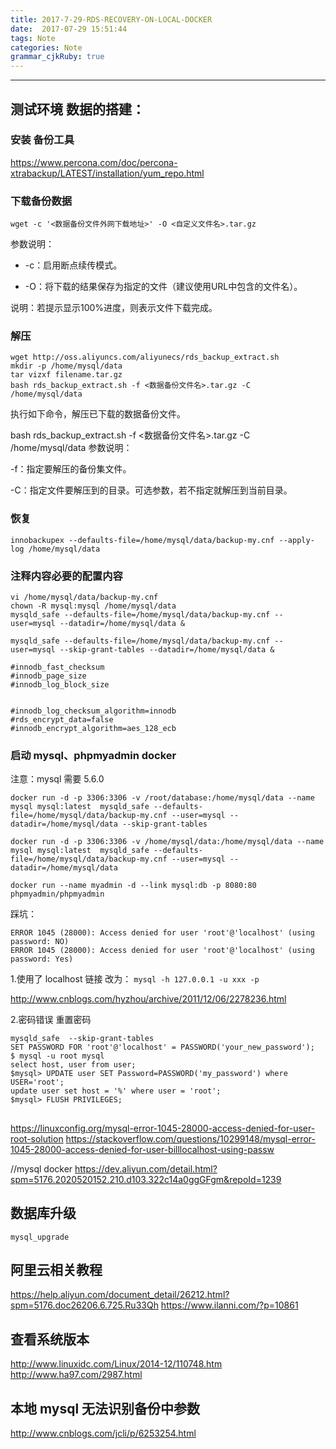 ```yaml
---
title: 2017-7-29-RDS-RECOVERY-ON-LOCAL-DOCKER
date:  2017-07-29 15:51:44
tags: Note
categories: Note
grammar_cjkRuby: true
---
```




<!-- more -->

---

## 测试环境 数据的搭建：

### 安装 备份工具
https://www.percona.com/doc/percona-xtrabackup/LATEST/installation/yum_repo.html

### 下载备份数据

``` shell
wget -c '<数据备份文件外网下载地址>' -O <自定义文件名>.tar.gz
```

参数说明：

- -c：启用断点续传模式。

- -O：将下载的结果保存为指定的文件（建议使用URL中包含的文件名）。

说明：若提示显示100%进度，则表示文件下载完成。

### 解压

``` shell
wget http://oss.aliyuncs.com/aliyunecs/rds_backup_extract.sh
mkdir -p /home/mysql/data
tar vizxf filename.tar.gz
bash rds_backup_extract.sh -f <数据备份文件名>.tar.gz -C /home/mysql/data
```


执行如下命令，解压已下载的数据备份文件。

bash rds_backup_extract.sh -f <数据备份文件名>.tar.gz -C /home/mysql/data
参数说明：

-f：指定要解压的备份集文件。

-C：指定文件要解压到的目录。可选参数，若不指定就解压到当前目录。

### 恢复 

``` stylus
innobackupex --defaults-file=/home/mysql/data/backup-my.cnf --apply-log /home/mysql/data
```


### 注释内容必要的配置内容

``` shell
vi /home/mysql/data/backup-my.cnf
chown -R mysql:mysql /home/mysql/data
mysqld_safe --defaults-file=/home/mysql/data/backup-my.cnf --user=mysql --datadir=/home/mysql/data &
```

``` 
mysqld_safe --defaults-file=/home/mysql/data/backup-my.cnf --user=mysql --skip-grant-tables --datadir=/home/mysql/data &
```


``` stylus
#innodb_fast_checksum
#innodb_page_size
#innodb_log_block_size


#innodb_log_checksum_algorithm=innodb
#rds_encrypt_data=false
#innodb_encrypt_algorithm=aes_128_ecb
```


### 启动 mysql、phpmyadmin docker
注意：mysql 需要 5.6.0



``` shell
docker run -d -p 3306:3306 -v /root/database:/home/mysql/data --name mysql mysql:latest  mysqld_safe --defaults-file=/home/mysql/data/backup-my.cnf --user=mysql --datadir=/home/mysql/data --skip-grant-tables

docker run -d -p 3306:3306 -v /home/mysql/data:/home/mysql/data --name mysql mysql:latest  mysqld_safe --defaults-file=/home/mysql/data/backup-my.cnf --user=mysql --datadir=/home/mysql/data

docker run --name myadmin -d --link mysql:db -p 8080:80 phpmyadmin/phpmyadmin
```

踩坑：

``` shell
ERROR 1045 (28000): Access denied for user 'root'@'localhost' (using password: NO)
ERROR 1045 (28000): Access denied for user 'root'@'localhost' (using password: Yes)
```

1.使用了 localhost 链接
改为： `mysql -h 127.0.0.1 -u xxx -p`

http://www.cnblogs.com/hyzhou/archive/2011/12/06/2278236.html

2.密码错误
重置密码

``` shell
mysqld_safe  --skip-grant-tables 
SET PASSWORD FOR 'root'@'localhost' = PASSWORD('your_new_password');
$ mysql -u root mysql
select host, user from user;
$mysql> UPDATE user SET Password=PASSWORD('my_password') where USER='root';
update user set host = '%' where user = 'root';
$mysql> FLUSH PRIVILEGES;
```

## 
https://linuxconfig.org/mysql-error-1045-28000-access-denied-for-user-root-solution
https://stackoverflow.com/questions/10299148/mysql-error-1045-28000-access-denied-for-user-billlocalhost-using-passw

//mysql docker
https://dev.aliyun.com/detail.html?spm=5176.2020520152.210.d103.322c14a0ggGFgm&repoId=1239






## 数据库升级

``` shell
mysql_upgrade
```


## 阿里云相关教程
https://help.aliyun.com/document_detail/26212.html?spm=5176.doc26206.6.725.Ru33Qh
https://www.ilanni.com/?p=10861


## 查看系统版本
http://www.linuxidc.com/Linux/2014-12/110748.htm
http://www.ha97.com/2987.html

## 本地 mysql 无法识别备份中参数
http://www.cnblogs.com/jcli/p/6253254.html